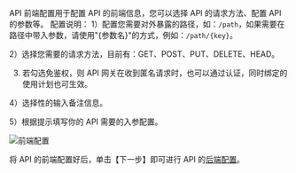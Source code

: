 API 前端配置用于配置 API 的前端信息，您可以选择 API 的请求方法、配置 API 的参数等。
配置说明：
1）配置您需要对外暴露的路径，如：`/path`，如果需要在路径中带入参数，请使用"{参数名}"的方式，例如：`/path/{key}`。

2）选择您需要的请求方法，目前有：GET、POST、PUT、DELETE、HEAD。

3) 若勾选免鉴权，则 API 网关在收到匿名请求时，也可以通过认证，同时绑定的使用计划也可生效。

4）选择性的输入备注信息。

5）根据提示填写你的 API 需要的入参配置。

![前端配置](http://imgcache.tcecqpoc.fsphere.cn/image/mc.qcloudimg.com/static/img/6ed7547cf6003ccf61d7b61dbb5c0d8f/image.png)

将 API 的前端配置好后，单击【下一步】即可进行 API 的[后端配置](/document/product/628/11983)。